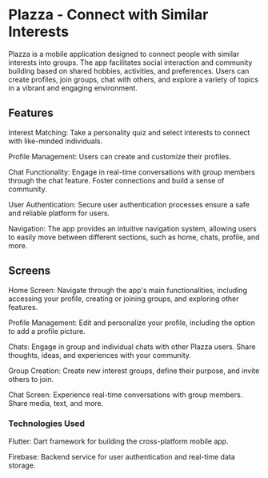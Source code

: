# Plazza - Connect with Similar Interests
Plazza is a mobile application designed to connect people with similar interests into groups. The app facilitates social interaction and community building based on shared hobbies, activities, and preferences. Users can create profiles, join groups, chat with others, and explore a variety of topics in a vibrant and engaging environment.

## Features
Interest Matching: Take a personality quiz and select interests to connect with like-minded individuals.

Profile Management: Users can create and customize their profiles.

Chat Functionality: Engage in real-time conversations with group members through the chat feature. Foster connections and build a sense of community.

User Authentication: Secure user authentication processes ensure a safe and reliable platform for users.

Navigation: The app provides an intuitive navigation system, allowing users to easily move between different sections, such as home, chats, profile, and more.

## Screens
Home Screen: Navigate through the app's main functionalities, including accessing your profile, creating or joining groups, and exploring other features.

Profile Management: Edit and personalize your profile, including the option to add a profile picture.

Chats: Engage in group and individual chats with other Plazza users. Share thoughts, ideas, and experiences with your community.

Group Creation: Create new interest groups, define their purpose, and invite others to join.

Chat Screen: Experience real-time conversations with group members. Share media, text, and more.

### Technologies Used
Flutter: Dart framework for building the cross-platform mobile app.

Firebase: Backend service for user authentication and real-time data storage.
